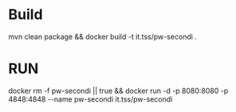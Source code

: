 # Build
mvn clean package && docker build -t it.tss/pw-secondi .

# RUN

docker rm -f pw-secondi || true && docker run -d -p 8080:8080 -p 4848:4848 --name pw-secondi it.tss/pw-secondi 